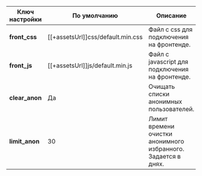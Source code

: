 Ключ настройки                  | По умолчанию                                | Описание
----------------------|-----------------------------------|---------------------------------------------
**front_css**         | [[+assetsUrl]]css/default.min.css | Файл с css для подключения на фронтенде.
**front_js**          | [[+assetsUrl]]js/default.min.js   | Файл с javascript для подключения на фронтенде.
**clear_anon**        | Да                                | Очищать списки анонимных пользователей.
**limit_anon**        | 30                                | Лимит времени очистки анонимного избранного. Задается в днях.
